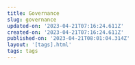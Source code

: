 ```yaml
---
title: Governance
slug: governance
updated-on: '2023-04-21T07:16:24.611Z'
created-on: '2023-04-21T07:16:24.611Z'
published-on: '2023-04-21T08:01:04.314Z'
layout: '[tags].html'
tags: tags
---
```



